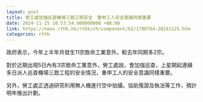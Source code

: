 ```yaml
---
layout: post
title: 勞工處加強巡查機場三跑工程安全　重申工人安全意識同樣重要
date: 2024-11-25 18:53:54.000000000 +08:00
link: https://news.rthk.hk/rthk/ch/component/k2/1780764-20241125.htm
categories: rthk
---
```


政府表示，今年上半年共發生11宗致命工業意外，較去年同期多2宗。

對於近期出現5日內有3宗致命工業意外，勞工處說，會加強巡查，上星期起連續多日派人巡查機場三跑工程的安全情況，重申工人的安全意識同樣重要。

另外，勞工處正透過研究利用無人機進行空中拍攝，協助蒐證及執法等工作，預計明年推出計劃。

